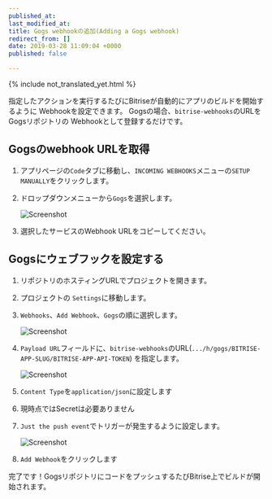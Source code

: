 ```yaml
---
published_at:
last_modified_at:
title: Gogs webhookの追加(Adding a Gogs webhook)
redirect_from: []
date: 2019-03-28 11:09:04 +0000
published: false

---
```

{% include not_translated_yet.html %}

指定したアクションを実行するたびにBitriseが自動的にアプリのビルドを開始するように Webhookを設定できます。 Gogsの場合、`bitrise-webhooks`のURLをGogsリポジトリの Webhookとして登録するだけです。

##  Gogsのwebhook URLを取得

1. アプリページの`Code`タブに移動し、`INCOMING WEBHOOKS`メニューの`SETUP MANUALLY`をクリックします。
2. ドロップダウンメニューから`Gogs`を選択します。

   ![Screenshot](/img/bitrise-gogs-webhook.png)
3. 選択したサービスのWebhook URLをコピーしてください。

## Gogsにウェブフックを設定する

1. リポジトリのホスティングURLでプロジェクトを開きます。
2. プロジェクトの `Settings`に移動します。
3. `Webhooks`、`Add Webhook`、`Gogs`の順に選択します。

   ![Screenshot](/img/webhooks/gogs-webhook-select.png)
4. `Payload URL`フィールドに、`bitrise-webhooks`のURL(`.../h/gogs/BITRISE-APP-SLUG/BITRISE-APP-API-TOKEN`) を指定します。

   ![Screenshot](/img/webhooks/add-webhook-gogs.png)
5. `Content Type`を`application/json`に設定します
6. 現時点ではSecretは必要ありません
7. `Just the push event`でトリガーが発生するように設定します。

   ![Screenshot](/img/webhooks/gogs-webhook-triggered.png)
8. `Add Webhook`をクリックします

完了です！GogsリポジトリにコードをプッシュするたびBitrise上でビルドが開始されます。